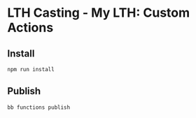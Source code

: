 # LTH Casting - My LTH: Custom Actions

## Install

```bash
npm run install
```

## Publish

```bash
bb functions publish
```
